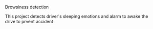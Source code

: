 Drowsiness detection

This project detects driver's sleeping emotions and alarm to awake the drive to prvent accident
